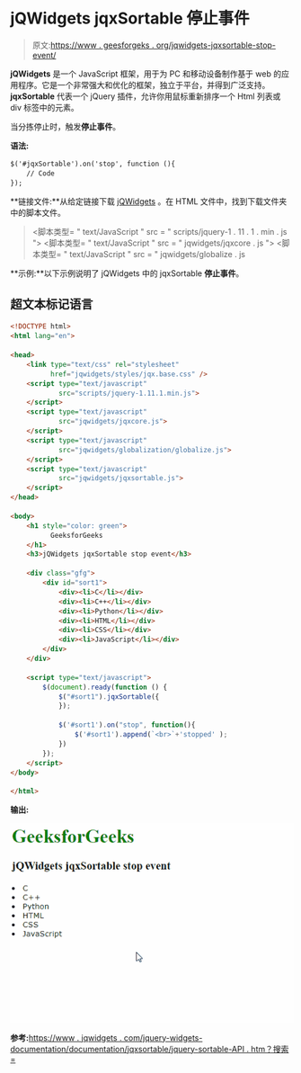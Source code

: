 # jQWidgets jqxSortable 停止事件

> 原文:[https://www . geesforgeks . org/jqwidgets-jqxsortable-stop-event/](https://www.geeksforgeeks.org/jqwidgets-jqxsortable-stop-event/)

**jQWidgets** 是一个 JavaScript 框架，用于为 PC 和移动设备制作基于 web 的应用程序。它是一个非常强大和优化的框架，独立于平台，并得到广泛支持。 **jqxSortable** 代表一个 jQuery 插件，允许你用鼠标重新排序一个 Html 列表或 div 标签中的元素。

当分拣停止时，触发**停止事件**。

**语法:**

```html
$('#jqxSortable').on('stop', function (){
    // Code
});
```

**链接文件:**从给定链接下载 [jQWidgets](https://www.jqwidgets.com/download/) 。在 HTML 文件中，找到下载文件夹中的脚本文件。

> <link type="”text/css”" rel="”Stylesheet”" href="”jqwidgets/styles/jqx.base.css”">
> <脚本类型= " text/JavaScript " src = " scripts/jquery-1 . 11 . 1 . min . js "></脚本类型>
> <脚本类型= " text/JavaScript " src = " jqwidgets/jqxcore . js "></脚本类型>
> <脚本类型= " text/JavaScript " src = " jqwidgets/globalize . js

**示例:**以下示例说明了 jQWidgets 中的 jqxSortable **停止事件**。

## 超文本标记语言

```html
<!DOCTYPE html>
<html lang="en">

<head>
    <link type="text/css" rel="stylesheet"
          href="jqwidgets/styles/jqx.base.css" />
    <script type="text/javascript"
            src="scripts/jquery-1.11.1.min.js">
    </script>
    <script type="text/javascript"
            src="jqwidgets/jqxcore.js">
    </script>
    <script type="text/javascript"
            src="jqwidgets/globalization/globalize.js">
    </script>
    <script type="text/javascript"
            src="jqwidgets/jqxsortable.js">
    </script>
</head>

<body>
    <h1 style="color: green">
          GeeksforGeeks
    </h1>
    <h3>jQWidgets jqxSortable stop event</h3>

    <div class="gfg">
        <div id="sort1">
            <div><li>C</li></div>
            <div><li>C++</li></div>
            <div><li>Python</li></div>
            <div><li>HTML</li></div>
            <div><li>CSS</li></div>
            <div><li>JavaScript</li></div>
        </div>
    </div>

    <script type="text/javascript">
        $(document).ready(function () {
            $("#sort1").jqxSortable({
            });

            $('#sort1').on("stop", function(){
                $('#sort1').append(`<br>`+'stopped' );
            })
        });
    </script>
</body>

</html>
```

**输出:**

![](img/f165174702f444e97e52175289fefe8c.png)

**参考:**[https://www . jqwidgets . com/jquery-widgets-documentation/documentation/jqxsortable/jquery-sortable-API . htm？搜索=](https://www.jqwidgets.com/jquery-widgets-documentation/documentation/jqxsortable/jquery-sortable-api.htm?search=)